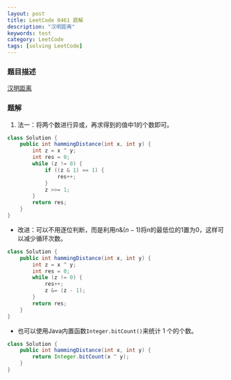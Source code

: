 ```yaml
---
layout: post
title: LeetCode 0461 题解
description: "汉明距离"
keywords: test
category: LeetCode
tags: [solving LeetCode]
---
```


### 题目描述
[汉明距离](https://leetcode-cn.com/problems/hamming-distance/)

### 题解
1. 法一：将两个数进行异或，再求得到的值中1的个数即可。
```java
class Solution {
    public int hammingDistance(int x, int y) {
        int z = x ^ y;
        int res = 0;
        while (z != 0) {
            if ((z & 1) == 1) {
                res++;
            }
            z >>= 1;
        }
        return res;
    }
}
```
* 改进：可以不用逐位判断，而是利用$n\&(n-1)$将$n$的最低位的1置为0，这样可以减少循环次数。
```java
class Solution {
    public int hammingDistance(int x, int y) {
        int z = x ^ y;
        int res = 0;
        while (z != 0) {
            res++;
            z &= (z - 1);
        }
        return res;
    }
}
```
* 也可以使用Java内置函数`Integer.bitCount()`来统计 1 个的个数。
```java
class Solution {
    public int hammingDistance(int x, int y) {
        return Integer.bitCount(x ^ y);
    }
}
```